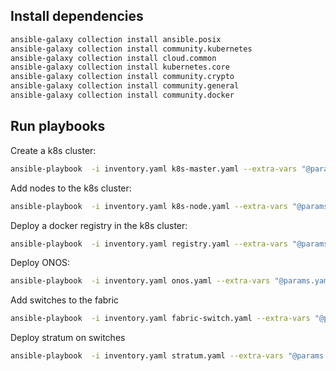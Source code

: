 ## Install dependencies
```bash
ansible-galaxy collection install ansible.posix
ansible-galaxy collection install community.kubernetes
ansible-galaxy collection install cloud.common
ansible-galaxy collection install kubernetes.core
ansible-galaxy collection install community.crypto
ansible-galaxy collection install community.general
ansible-galaxy collection install community.docker
```

## Run playbooks

Create a k8s cluster:
```bash
ansible-playbook  -i inventory.yaml k8s-master.yaml --extra-vars "@params.yaml"
```

Add nodes to the k8s cluster:
```bash
ansible-playbook  -i inventory.yaml k8s-node.yaml --extra-vars "@params.yaml"
```

Deploy a docker registry in the k8s cluster:

```bash
ansible-playbook  -i inventory.yaml registry.yaml --extra-vars "@params.yaml"
```

Deploy ONOS:
```bash
ansible-playbook  -i inventory.yaml onos.yaml --extra-vars "@params.yaml"
```

Add switches to the fabric
```bash
ansible-playbook  -i inventory.yaml fabric-switch.yaml --extra-vars "@params.yaml"
```

Deploy stratum on switches
```bash
ansible-playbook  -i inventory.yaml stratum.yaml --extra-vars "@params.yaml"
```